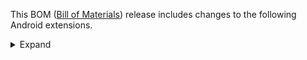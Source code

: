 This BOM ([Bill of Materials](https://central.sonatype.com/artifact/com.adobe.marketing.mobile/sdk-bom)) release includes changes to the following Android extensions.
<details>
  <summary>Expand</summary>

| Extension artifact | BOM (3.9.2) | BOM (3.10.0) |
|-----|-----|-----|
| **com.adobe.marketing.mobile:optimize** | **3.3.1** | **3.4.0**|
| com.adobe.marketing.mobile:analytics | 3.0.2 | 3.0.2 |
| com.adobe.marketing.mobile:assurance | 3.0.6 | 3.0.6 |
| com.adobe.marketing.mobile:audience | 3.0.1 | 3.0.1 |
| com.adobe.marketing.mobile:campaign | 3.0.3 | 3.0.3 |
| com.adobe.marketing.mobile:campaignclassic | 3.1.3 | 3.1.3 |
| com.adobe.marketing.mobile:core | 3.3.1 | 3.3.1 |
| com.adobe.marketing.mobile:edge | 3.0.2 | 3.0.2 |
| com.adobe.marketing.mobile:edgebridge | 3.0.1 | 3.0.1 |
| com.adobe.marketing.mobile:edgeconsent | 3.0.1 | 3.0.1 |
| com.adobe.marketing.mobile:edgeidentity | 3.0.1 | 3.0.1 |
| com.adobe.marketing.mobile:edgemedia | 3.0.1 | 3.0.1 |
| com.adobe.marketing.mobile:identity | 3.0.2 | 3.0.2 |
| com.adobe.marketing.mobile:lifecycle | 3.0.2 | 3.0.2 |
| com.adobe.marketing.mobile:media | 3.1.2 | 3.1.2 |
| com.adobe.marketing.mobile:messaging | 3.3.1 | 3.3.1 |
| com.adobe.marketing.mobile:notificationbuilder | 3.0.3 | 3.0.3 |
| com.adobe.marketing.mobile:places | 3.0.2 | 3.0.2 |
| com.adobe.marketing.mobile:signal | 3.0.1 | 3.0.1 |
| com.adobe.marketing.mobile:target | 3.0.2 | 3.0.2 |
| com.adobe.marketing.mobile:userprofile | 3.0.1 | 3.0.1 |

</details>
